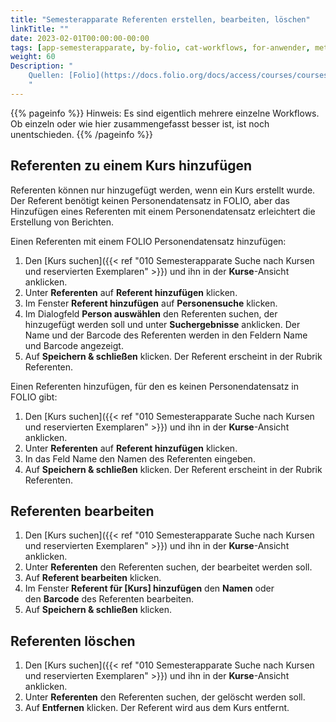 ```yaml
---
title: "Semesterapparate Referenten erstellen, bearbeiten, löschen"
linkTitle: ""
date: 2023-02-01T00:00:00-00:00
tags: [app-semesterapparate, by-folio, cat-workflows, for-anwender, meta-workflow_sammlung]
weight: 60
Description: "
    Quellen: [Folio](https://docs.folio.org/docs/access/courses/courses/#adding-an-instructor-to-a-course ) & [GBV](https://info.gbv.de/pages/viewpage.action?pageId=843841632)
    "
---
```


{{% pageinfo %}}
Hinweis: Es sind eigentlich mehrere einzelne Workflows. Ob einzeln oder wie hier zusammengefasst besser ist, ist noch unentschieden.
{{% /pageinfo %}}

## Referenten zu einem Kurs hinzufügen

Referenten können nur hinzugefügt werden, wenn ein Kurs erstellt wurde. Der Referent benötigt keinen Personendatensatz in FOLIO, aber das Hinzufügen eines Referenten mit einem Personendatensatz erleichtert die Erstellung von Berichten.

Einen Referenten mit einem FOLIO Personendatensatz hinzufügen:

1.  Den [Kurs suchen]({{< ref "010 Semesterapparate Suche nach Kursen und reservierten Exemplaren" >}}) und ihn in der **Kurse**\-Ansicht anklicken.
2.  Unter **Referenten** auf **Referent hinzufügen** klicken.
3.  Im Fenster **Referent hinzufügen** auf **Personensuche** klicken.
4.  Im Dialogfeld **Person auswählen** den Referenten suchen, der hinzugefügt werden soll und unter **Suchergebnisse** anklicken. Der Name und der Barcode des Referenten werden in den Feldern Name und Barcode angezeigt.
5.  Auf **Speichern & schließen** klicken. Der Referent erscheint in der Rubrik Referenten.

Einen Referenten hinzufügen, für den es keinen Personendatensatz in FOLIO gibt:

1.  Den [Kurs suchen]({{< ref "010 Semesterapparate Suche nach Kursen und reservierten Exemplaren" >}}) und ihn in der **Kurse**\-Ansicht anklicken.
2.  Unter **Referenten** auf **Referent hinzufügen** klicken.
3.  In das Feld Name den Namen des Referenten eingeben.
4.  Auf **Speichern & schließen** klicken. Der Referent erscheint in der Rubrik Referenten.

## Referenten bearbeiten

1.  Den [Kurs suchen]({{< ref "010 Semesterapparate Suche nach Kursen und reservierten Exemplaren" >}}) und ihn in der **Kurse**\-Ansicht anklicken.
2.  Unter **Referenten** den Referenten suchen, der bearbeitet werden soll.
3.  Auf **Referent bearbeiten** klicken.
4.  Im Fenster **Referent für \[Kurs\] hinzufügen** den **Namen** oder den **Barcode** des Referenten bearbeiten.
5.  Auf **Speichern & schließen** klicken.

## Referenten löschen

1.  Den [Kurs suchen]({{< ref "010 Semesterapparate Suche nach Kursen und reservierten Exemplaren" >}}) und ihn in der **Kurse**\-Ansicht anklicken.
2.  Unter **Referenten** den Referenten suchen, der gelöscht werden soll.
3.  Auf **Entfernen** klicken. Der Referent wird aus dem Kurs entfernt.

